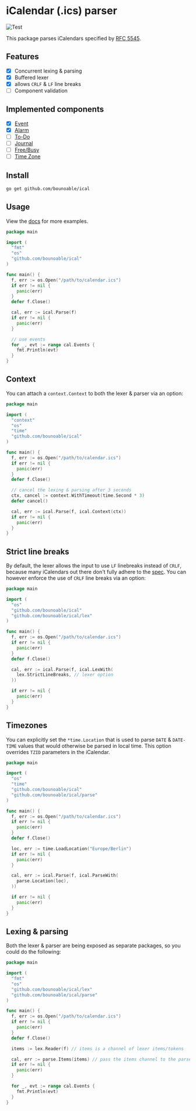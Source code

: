 # iCalendar (.ics) parser

![Test](https://github.com/bounoable/ical/workflows/Test/badge.svg?branch=master)

This package parses iCalendars specified by [RFC 5545](https://tools.ietf.org/html/rfc5545).

## Features

- [x] Concurrent lexing & parsing
- [x] Buffered lexer
- [x] allows `CRLF` & `LF` line breaks
- [ ] Component validation

## Implemented components

- [x] [Event](https://tools.ietf.org/html/rfc5545#section-3.6.1)
- [x] [Alarm](https://tools.ietf.org/html/rfc5545#section-3.6.6)
- [ ] [To-Do](https://tools.ietf.org/html/rfc5545#section-3.6.2)
- [ ] [Journal](https://tools.ietf.org/html/rfc5545#section-3.6.3)
- [ ] [Free/Busy](https://tools.ietf.org/html/rfc5545#section-3.6.4)
- [ ] [Time Zone](https://tools.ietf.org/html/rfc5545#section-3.6.5)

## Install

```sh
go get github.com/bounoable/ical
```

## Usage

View the [docs](https://pkg.go.dev/github.com/bounoable/ical) for more examples.

```go
package main

import (
  "fmt"
  "os"
  "github.com/bounoable/ical"
)

func main() {
  f, err := os.Open("/path/to/calendar.ics")
  if err != nil {
    panic(err)
  }
  defer f.Close()

  cal, err := ical.Parse(f)
  if err != nil {
    panic(err)
  }

  // use events
  for _, evt := range cal.Events {
    fmt.Println(evt)
  }
}
```

## Context

You can attach a `context.Context` to both the lexer & parser via an option:

```go
package main

import (
  "context"
  "os"
  "time"
  "github.com/bounoable/ical"
)

func main() {
  f, err := os.Open("/path/to/calendar.ics")
  if err != nil {
    panic(err)
  }
  defer f.Close()

  // cancel the lexing & parsing after 3 seconds
  ctx, cancel := context.WithTimeout(time.Second * 3)
  defer cancel()

  cal, err := ical.Parse(f, ical.Context(ctx))
  if err != nil {
    panic(err)
  }
}
```

## Strict line breaks

By default, the lexer allows the input to use `LF` linebreaks instead of `CRLF`, because many iCalendars out there don't fully adhere to the [spec](https://tools.ietf.org/html/rfc5545). You can however enforce the use of `CRLF` line breaks via an option:

```go
package main

import (
  "os"
  "github.com/bounoable/ical"
  "github.com/bounoable/ical/lex"
)

func main() {
  f, err := os.Open("/path/to/calendar.ics")
  if err != nil {
    panic(err)
  }
  defer f.Close()

  cal, err := ical.Parse(f, ical.LexWith(
    lex.StrictLineBreaks, // lexer option
  ))

  if err != nil {
    panic(err)
  }
}
```

## Timezones

You can explicitly set the `*time.Location` that is used to parse `DATE` & `DATE-TIME` values that would otherwise be parsed in local time. This option overrides `TZID` parameters in the iCalendar.

```go
package main

import (
  "os"
  "time"
  "github.com/bounoable/ical"
  "github.com/bounoable/ical/parse"
)

func main() {
  f, err := os.Open("/path/to/calendar.ics")
  if err != nil {
    panic(err)
  }
  defer f.Close()

  loc, err := time.LoadLocation("Europe/Berlin")
  if err != nil {
    panic(err)
  }

  cal, err := ical.Parse(f, ical.ParseWith(
    parse.Location(loc),
  ))

  if err != nil {
    panic(err)
  }
}
```

## Lexing & parsing

Both the lexer & parser are being exposed as separate packages, so you could do the following:

```go
package main

import (
  "fmt"
  "os"
  "github.com/bounoable/ical/lex"
  "github.com/bounoable/ical/parse"
)

func main() {
  f, err := os.Open("/path/to/calendar.ics")
  if err != nil {
    panic(err)
  }
  defer f.Close()

  items := lex.Reader(f) // items is a channel of lexer items/tokens

  cal, err := parse.Items(items) // pass the items channel to the parser
  if err != nil {
    panic(err)
  }

  for _, evt := range cal.Events {
    fmt.Println(evt)
  }
}
```
